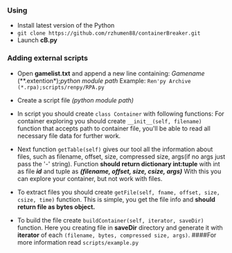 ### Using

- Install latest version of the Python
- `git clone https://github.com/rzhumen88/containerBreaker.git`
- Launch **cB.py**

### Adding external scripts
- Open **gamelist.txt** and append a new line containing:
	*Gamename* (**.extention*);*python module path*
	Example: `Ren'py Archive (*.rpa);scripts/renpy/RPA.py`
	
- Create a script file *(python module path)*
- In script you should create `class Container` with following functions:
	For container exploring you should create `__init__(self, filename)` function that
	accepts path to container file, you'll be able to read all necessary file data for
	further work.
	
- Next function `getTable(self)`  gives our tool all the information about files, such as 
	filename, offset, size, compressed size, args(if no args just pass the '-' string).
	Function **should return dictionary int:tuple** with int as file ***id*** and tuple as
	***(filename, offset, size, csize, args)***
	With this you can explore your container, but not work with files.

- To extract files you should create 
	`getFile(self, fname, offset, size, csize, time)` function.
	This is simple, you get the file info and **should return
	file as bytes object.**
	
- To build the file create `buildContainer(self, iterator, saveDir)`
	function. Here you creating file in **saveDir** directory and
	generate it with  **iterator** of each 
	`(filename, bytes, compressed size, args)`.
####For more information read `scripts/example.py`
